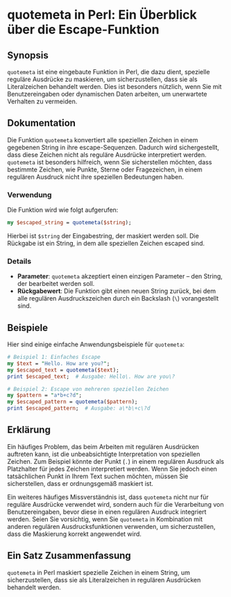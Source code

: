 <!--
Meta Description: # quotemeta in Perl: Ein Überblick über die Escape-Funktion ## Synopsis `quotemeta` ist eine eingebaute Funktion in Perl, die dazu dient, spezielle re...
Meta Keywords: quotemeta, die, ist, sie, zeichen
-->

# quotemeta in Perl: Ein Überblick über die Escape-Funktion

## Synopsis
`quotemeta` ist eine eingebaute Funktion in Perl, die dazu dient, spezielle reguläre Ausdrücke zu maskieren, um sicherzustellen, dass sie als Literalzeichen behandelt werden. Dies ist besonders nützlich, wenn Sie mit Benutzereingaben oder dynamischen Daten arbeiten, um unerwartete Verhalten zu vermeiden.

## Dokumentation
Die Funktion `quotemeta` konvertiert alle speziellen Zeichen in einem gegebenen String in ihre escape-Sequenzen. Dadurch wird sichergestellt, dass diese Zeichen nicht als reguläre Ausdrücke interpretiert werden. `quotemeta` ist besonders hilfreich, wenn Sie sicherstellen möchten, dass bestimmte Zeichen, wie Punkte, Sterne oder Fragezeichen, in einem regulären Ausdruck nicht ihre speziellen Bedeutungen haben.

### Verwendung
Die Funktion wird wie folgt aufgerufen:

```perl
my $escaped_string = quotemeta($string);
```

Hierbei ist `$string` der Eingabestring, der maskiert werden soll. Die Rückgabe ist ein String, in dem alle speziellen Zeichen escaped sind.

### Details
- **Parameter**: `quotemeta` akzeptiert einen einzigen Parameter – den String, der bearbeitet werden soll.
- **Rückgabewert**: Die Funktion gibt einen neuen String zurück, bei dem alle regulären Ausdruckszeichen durch ein Backslash (`\`) vorangestellt sind.

## Beispiele
Hier sind einige einfache Anwendungsbeispiele für `quotemeta`:

```perl
# Beispiel 1: Einfaches Escape
my $text = "Hello. How are you?";
my $escaped_text = quotemeta($text);
print $escaped_text;  # Ausgabe: Hello\. How are you\?

# Beispiel 2: Escape von mehreren speziellen Zeichen
my $pattern = "a*b+c?d";
my $escaped_pattern = quotemeta($pattern);
print $escaped_pattern;  # Ausgabe: a\*b\+c\?d
```

## Erklärung
Ein häufiges Problem, das beim Arbeiten mit regulären Ausdrücken auftreten kann, ist die unbeabsichtigte Interpretation von speziellen Zeichen. Zum Beispiel könnte der Punkt (`.`) in einem regulären Ausdruck als Platzhalter für jedes Zeichen interpretiert werden. Wenn Sie jedoch einen tatsächlichen Punkt in Ihrem Text suchen möchten, müssen Sie sicherstellen, dass er ordnungsgemäß maskiert ist. 

Ein weiteres häufiges Missverständnis ist, dass `quotemeta` nicht nur für reguläre Ausdrücke verwendet wird, sondern auch für die Verarbeitung von Benutzereingaben, bevor diese in einen regulären Ausdruck integriert werden. Seien Sie vorsichtig, wenn Sie `quotemeta` in Kombination mit anderen regulären Ausdrucksfunktionen verwenden, um sicherzustellen, dass die Maskierung korrekt angewendet wird.

## Ein Satz Zusammenfassung
`quotemeta` in Perl maskiert spezielle Zeichen in einem String, um sicherzustellen, dass sie als Literalzeichen in regulären Ausdrücken behandelt werden.